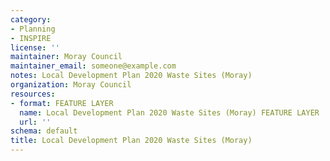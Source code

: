 ```yaml
---
category:
- Planning
- INSPIRE
license: ''
maintainer: Moray Council
maintainer_email: someone@example.com
notes: Local Development Plan 2020 Waste Sites (Moray)
organization: Moray Council
resources:
- format: FEATURE LAYER
  name: Local Development Plan 2020 Waste Sites (Moray) FEATURE LAYER
  url: ''
schema: default
title: Local Development Plan 2020 Waste Sites (Moray)
---
```

